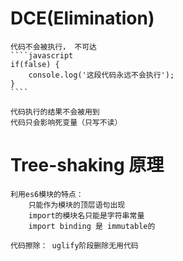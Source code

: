 # DCE(Elimination)

    代码不会被执行， 不可达
    ````javascript
    if(false) {
        console.log('这段代码永远不会执行');
    }
    ````

    代码执行的结果不会被用到
    代码只会影响死变量（只写不读）
# Tree-shaking 原理

    利用es6模块的特点：
        只能作为模块的顶层语句出现
        import的模块名只能是字符串常量
        import binding 是 immutable的

    代码擦除： uglify阶段删除无用代码
